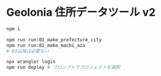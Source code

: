 # Geolonia 住所データツール v2

```sh
npm i

npm run run:01_make_prefecture_city
npm run run:02_make_machi_aza
# 03以降は必要ない

npx wrangler login
npm run deploy # プロンプトでプロジェクトを選択
```
